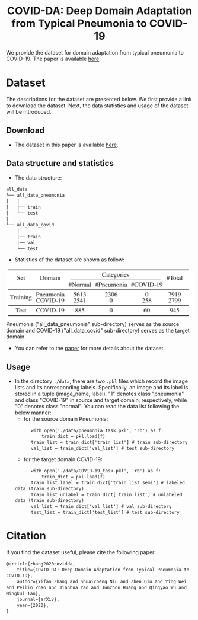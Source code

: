# <center>COVID-DA: Deep Domain Adaptation from Typical Pneumonia to COVID-19</center>
We provide the dataset for domain adaptation from typical pneumonia to COVID-19. The paper is available [here](https://arxiv.org/pdf/2005.01577.pdf).

# Dataset
The descriptions for the dataset are presented below. We first provide a link to download the dataset. Next, the data statistics and usage of the dataset will be introduced.
## Download
- The dataset in this paper is available [here](http://suo.im/6d3jZF).

## Data structure and statistics
- The data structure:
```
all_data
└── all_data_pneumonia
|   |
|   ├── train
|   └── test 
|
└── all_data_covid
    |
    |── train
    |── val
    └── test
```

- Statistics of the dataset are shown as follow:

![data statistic](data.png "statistics of the dataset")\
  Pneumonia ("all_data_pneumonia" sub-directory) serves as the source domain and COVID-19 ("all_data_covid" sub-directory) serves as the target domain.

- You can refer to the [paper](https://arxiv.org/pdf/2005.01577.pdf) for more details about the dataset.

## Usage
- In the directory `./data`, there are two `.pkl` files which record the image lists and its corresponding labels. Specifically, an image and its label is stored in a tuple (image_name, label). "1" denotes class "pneumonia" and class "COVID-19" in source and target domain, respectively, while "0" denotes class "normal". You can read the data list following the below manner:
  - for the source domain Pneumonia:
  ```
        with open('./data/pneumonia_task.pkl', 'rb') as f:
            train_dict = pkl.load(f)
        train_list = train_dict['train_list'] # train sub-directory
        val_list = train_dict['val_list'] # test sub-directory
  ```
  - for the target domain COVID-19:
  ```
        with open('./data/COVID-19_task.pkl', 'rb') as f:
            train_dict = pkl.load(f)
        train_list_label = train_dict['train_list_semi'] # labeled data (train sub-directory)
        train_list_unlabel = train_dict['train_list'] # unlabeled data (train sub-directory)
        val_list = train_dict['val_list'] # val sub-directory
        test_list = train_dict['test_list'] # test sub-directory
  ```

# Citation
If you find the dataset useful, please cite the following paper:
```
@article{zhang2020covidda,
    title={COVID-DA: Deep Domain Adaptation from Typical Pneumonia to COVID-19},
    author={Yifan Zhang and Shuaicheng Niu and Zhen Qiu and Ying Wei and Peilin Zhao and Jianhua Yao and Junzhou Huang and Qingyao Wu and Mingkui Tan},
    journal={arXiv},
    year={2020},
}
```